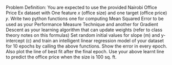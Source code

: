 Problem Definition:
You are expected to use the provided Nairobi Office Price Ex dataset with One feature 𝑥
(office size) and one target (office price) 𝑦.
Write two python functions one for computing Mean Squared Error to be used as your
Performance Measure Technique and another for Gradient Descent as your learning algorithm
that can update weights (refer to class theory notes on this formulas)
Set random initial values for slope (m) and y-intercept (c) and train an intelligent linear
regression model of your dataset for 10 epochs by calling the above functions. Show the error in
every epoch. Also plot the line of best fit after the final epoch.
Use your above learnt line to predict the office price when the size is 100 sq. ft.